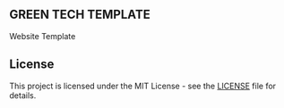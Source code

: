 ## GREEN TECH TEMPLATE

Website Template

## License

This project is licensed under the MIT License - see the [LICENSE](LICENSE) file for details.
